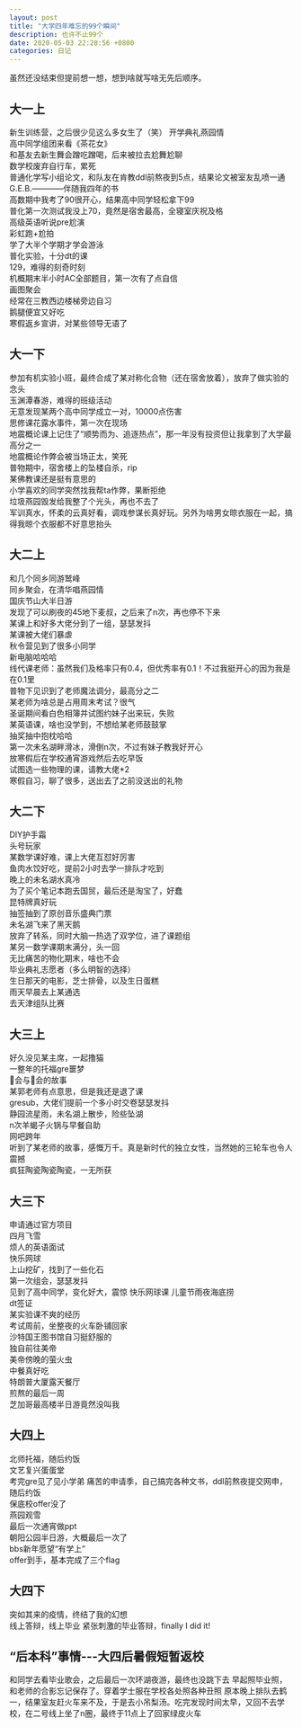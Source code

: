```yaml
---
layout: post
title: "大学四年难忘的99个瞬间"
description: 也许不止99个 
date: 2020-05-03 22:28:56 +0800
categories: 日记
---
```


虽然还没结束但提前想一想，想到啥就写啥无先后顺序。

## 大一上

新生训练营，之后很少见这么多女生了（笑） 
开学典礼燕园情  
高中同学组团来看《茶花女》  
和基友去新生舞会蹭吃蹭喝，后来被拉去尬舞尬聊  
数学校废弃自行车，累死  
普通化学写小组论文，和队友在肯教ddl前熬夜到5点，结果论文被室友乱喷一通  
G.E.B.————伴随我四年的书  
高数期中我考了90很开心，结果高中同学轻松拿下99  
普化第一次测试我没上70，竟然是宿舍最高，全寝室庆祝及格  
高级英语听说pre尬演  
彩虹跑+尬拍  
学了大半个学期才学会游泳  
普化实验，十分dt的课  
129，难得的刻奇时刻  
机概期末半小时AC全部题目，第一次有了点自信  
画图聚会  
经常在三教西边楼梯旁边自习  
鹅腿便宜又好吃  
寒假返乡宣讲，对某些领导无语了  

## 大一下

参加有机实验小班，最终合成了某对称化合物（还在宿舍放着），放弃了做实验的念头  
玉渊潭春游，难得的班级活动  
无意发现某两个高中同学成立一对，10000点伤害  
思修课花露水事件，第一次在现场  
地震概论课上记住了“顺势而为、追逐热点”，那一年没有投资但让我拿到了大学最高分之一  
地震概论作弊会被当场正太，笑死  
普物期中，宿舍楼上的坠楼自杀，rip  
某佛教课还是挺有意思的  
小学喜欢的同学突然找我帮ta作弊，果断拒绝  
垃圾燕园毁发给我整了个光头，再也不去了  
军训真水，怀柔的云真好看，调戏参谋长真好玩。另外为啥男女晾衣服在一起，搞得我晾个衣服都不好意思抬头  

## 大二上

和几个同乡同游鹫峰  
同乡聚会，在清华唱燕园情  
国庆节山大半日游  
发现了可以刷夜的45地下麦叔，之后来了n次，再也停不下来  
某课上和好多大佬分到了一组，瑟瑟发抖  
某课被大佬们暴虐  
秋令营见到了很多小同学  
新电脑哈哈哈  
线代课老师：虽然我们及格率只有0.4，但优秀率有0.1！不过我挺开心的因为我是在0.1里  
普物下见识到了老师魔法调分，最高分之二  
某老师为啥总是占用周末考试？很气  
圣诞期间看白色相簿并试图约妹子出来玩，失败  
某英语课，啥也没学到，不想给某老师鼓鼓掌  
抽奖抽中抱枕哈哈  
第一次未名湖畔滑冰，滑倒n次，不过有妹子教我好开心  
放寒假后在学校通宵游戏然后去吃早饭  
试图选一些物理的课，请教大佬*2  
寒假自习，聊了很多，送出去了之前没送出的礼物  

## 大二下

DIY护手霜  
头号玩家  
某数学课好难，课上大佬互怼好厉害  
鱼肉水饺好吃，提前2小时去学一排队才吃到  
晚上的未名湖水真冷  
为了买个笔记本跑去国贸，最后还是淘宝了，好蠢  
昆特牌真好玩  
抽签抽到了原创音乐盛典门票  
未名湖飞来了黑天鹅  
放弃了转系，同时大脑一热选了双学位，进了课题组  
某另一数学课期末满分，头一回  
无比痛苦的物化期末，啥也不会  
毕业典礼志愿者（多么明智的选择）  
生日那天的电影，芝士排骨，以及生日蛋糕  
雨天早晨去上某通选  
去天津组队比赛  

## 大三上

好久没见某主席，一起撸猫  
一整年的托福gre噩梦  
🐎会与🦌会的故事  
某郭老师有点意思，但是我还是退了课  
gresub，大佬们提前一个多小时交卷瑟瑟发抖  
静园流星雨，未名湖上散步，险些坠湖  
n次羊蝎子火锅与早餐自助  
网吧跨年  
听到了某老师的故事，感慨万千。真是新时代的独立女性，当然她的三轮车也令人震撼  
疯狂陶瓷陶瓷陶瓷，一无所获  

## 大三下

申请通过官方项目  
四月飞雪  
烦人的英语面试  
快乐网球  
上山挖矿，找到了一些化石  
第一次组会，瑟瑟发抖  
见到了高中同学，变化好大，震惊 
快乐网球课 
儿童节雨夜海底捞  
dt签证  
某实验课不爽的经历  
考试周前，坐整夜的火车卧铺回家  
沙特国王图书馆自习挺舒服的  
独自前往美帝  
美帝傍晚的萤火虫  
中餐真好吃  
特朗普大厦露天餐厅  
煎熬的最后一周  
芝加哥最高楼半日游竟然没叫我  

## 大四上

北师托福，随后约饭  
文艺复兴蛋蛋堂  
考完gre见了见小学弟
痛苦的申请季，自己搞完各种文书，ddl前熬夜提交网申，随后约饭  
保底校offer没了  
燕园观雪  
最后一次通宵做ppt  
朝阳公园半日游，大概最后一次了  
bbs新年愿望“有学上”  
offer到手，基本完成了三个flag  

## 大四下

突如其来的疫情，终结了我的幻想  
线上答辩，线上毕业
紧张刺激的毕业答辩，finally I did it!  

## “后本科”事情---大四后暑假短暂返校

和同学去看毕业歌会，之后最后一次环湖夜游，最终也没跳下去
早起照毕业照，和老师的合影忘记保存了。穿着学士服在学校各处照各种丑照
原本晚上排队去鹤一，结果室友赶火车来不及，于是去小吊梨汤。吃完发现时间太早，又回不去学校，在二号线上坐了n圈，最终于11点上了回家绿皮火车

